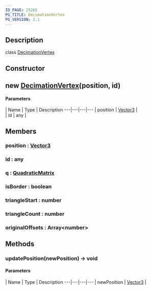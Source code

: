 ```yaml
---
ID_PAGE: 25265
PG_TITLE: DecimationVertex
PG_VERSION: 2.1
---
```

## Description

class [DecimationVertex](/classes/3.0/DecimationVertex)



## Constructor

## new [DecimationVertex](/classes/3.0/DecimationVertex)(position, id)



#### Parameters
 | Name | Type | Description
---|---|---|---
 | position | [Vector3](/classes/3.0/Vector3) |      
 | id | any |      
## Members

### position : [Vector3](/classes/3.0/Vector3)



### id : any



### q : [QuadraticMatrix](/classes/3.0/QuadraticMatrix)



### isBorder : boolean



### triangleStart : number



### triangleCount : number



### originalOffsets : Array&lt;number&gt;



## Methods

### updatePosition(newPosition) &rarr; void



#### Parameters
 | Name | Type | Description
---|---|---|---
 | newPosition | [Vector3](/classes/3.0/Vector3) |      

